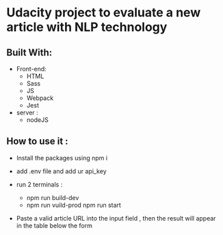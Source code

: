 # Udacity project to evaluate a new article with NLP technology

## Built With:

- Front-end:
  - HTML
  - Sass
  - JS
  - Webpack
  - Jest
- server :
  - nodeJS

## How to use it :

- Install the packages using npm i
- add .env file and add ur api_key
- run 2 terminals :

  - npm run build-dev
  - npm run vuild-prod npm run start

- Paste a valid article URL into the input field , then the result will appear in the table below the form
